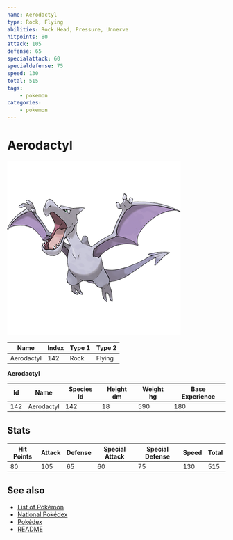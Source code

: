 ```yaml
---
name: Aerodactyl
type: Rock, Flying
abilities: Rock Head, Pressure, Unnerve
hitpoints: 80
attack: 105
defense: 65
specialattack: 60
specialdefense: 75
speed: 130
total: 515
tags:
    - pokemon
categories:
    - pokemon
---
```


# Aerodactyl


![Aerodactyl](images/142.png)

| **Name** | **Index** | **Type 1** | **Type 2** |
|----|----|----|----|
| Aerodactyl | 142 | Rock | Flying  |

**Aerodactyl** 




| **Id** | **Name** | **Species Id** | **Height dm** | **Weight hg** | **Base Experience** |
|--------|----------|----------------|------------|------------|---------------------|
| 142 | Aerodactyl | 142 | 18 | 590 | 180 |



## Stats

| **Hit Points** | **Attack** | **Defense** | **Special Attack** | **Special Defense** | **Speed** | **Total** |
|----------------|------------|-------------|--------------------|---------------------|-----------|-----------|
| 80 | 105 | 65 | 60 | 75 | 130 | 515 |

## See also

- [List of Pokémon](../pokemon.md)
- [National Pokédex](../national_pokedex.md)
- [Pokédex](../pokedex.md)
- [README](../README.md)

